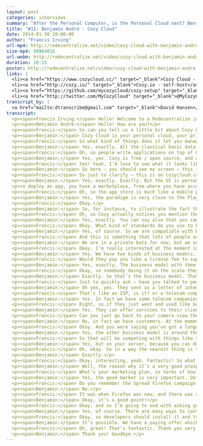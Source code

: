 ```yaml
---
layout: post
categories: interviews
summary: "After the Personal Computer, is the Personal Cloud next? Benjamin André talks about Cozy Cloud, including thoughts on business models for decentralized services."
title: "#11: Benjamin André - Cozy Cloud"
date: 2014-01-30 20:00:00
author: "Francis Irving"
url-mp4: http://redecentralize.net/video/cozy-cloud-with-benjamin-andre.mp4
size-mp4: 50964016
url-webm: http://redecentralize.net/video/cozy-cloud-with-benjamin-andre.webm
duration: 20:15
poster: http://redecentralize.net/video/cozy-cloud-with-benjamin-andre.jpg
links: |
  <li><a href="https://www.cozycloud.cc/" target="_blank">Cozy Cloud - hosted</a></li>
  <li><a href="http://cozy.io/" target="_blank">Cozy.io - self-host</a></li>
  <li><a href="https://github.com/mycozycloud/cozy-setup" target="_blank">Github repository</a></li>
  <li><a href="http://twitter.com/MyCozyCloud" target="_blank">@MyCozyCloud on Twitter</a></li>
transcript_by: |
  <a href="mailto:dtranscribe@gmail.com" target="_blank">David Hansen</a>
transcript:
  <p><span>Francis Irving:</span> Hello! Welcome to a Redecentralize interview with Benjamin André from Cozy Cloud. He’s in Paris, France. Hello Benjamin!</p>
  <p><span>Benjamin André:</span> Hello! How are you?</p>
  <p><span>Francis:</span> So can you tell us a little bit about Cozy Cloud? What does it do? Who’s it aimed at?</p>
  <p><span>Benjamin:</span> Cozy Cloud is your personal cloud, your private home server, on which you can have all your personal data, and also your own web services running on your personal cloud. So the idea is to make it very easy for anyone to administrate his personal cloud — as easily as his smartphone. And then you can have your whole digital life on your personal cloud.</p>
  <p><span>Francis:</span> So what kind of things does it let you manage? Is it stuff like calendars and files, or what sort of stuff?</p>
  <p><span>Benjamin:</span> Yes, exactly. All the classical basic data, like the ones you mentioned. But you can also have your bank account details. For instance, today we can get your data back from 22 banks. You can have your data from your quantified self devices such as your scale or your watch, or your Jawbone or Fitbit device. It can be absolutely any kind of data, and what is interesting is that Cozy makes it easy for apps to share the data between them, so that you can. . .</p>
  <p><span>Francis:</span> Oh, so people write applications on top of Cozy Cloud that do different things?</p>
  <p><span>Benjamin:</span> Yes, yes. Cozy is free / open source, and each app is a fully autonomous web app on an HTTP server in Ruby, Python, Node.js — for now we are only Node.js compatible but we are working on Python — so you can develop your own app with your own language with your own framework, and you can deploy it easily on Cozy. Maybe we could make a quick demo to show you a little. . .</p>
  <p><span>Francis:</span> Yes! Yeah, I’d love to see what it looks like. Yeah, go for it! As a user, how do I. . .</p>
  <p><span>Benjamin:</span> So here — you should see my screen — this is the login of your personal cloud, of your Cozy instance. So you can of course enter your. . .</p>
  <p><span>Francis:</span> So just to clarify — this is on cozycloud.cc, so that’s like a hosted version of the open-source Cozy software.</p>
  <p><span>Benjamin:</span> Yes, exactly. Exactly. But the UI is personalized because it can be hosted on your own hardware at home, or it can be hosted on a machine you hosted by your hosting company, such as Amazon or Rackspace or OVH. And you deploy it, and then you can administrate by just logging in to your server. Then you reach your home, from where you have access to the services you have deployed on your Cozy.</p>
  <p><o deploy an app, you have a marketplace, from where you have access to the apps deployed by third parties. When you deploy an app, the app requests some rights to access your data — really any kind of data — and then the source code of your app is downloaded onto your server and installed. And to illustrate. . .</p>
  <p><span>Francis:</span> Oh, so the app store is much like a mobile phone app store; it has lots of programs on it.</p>
  <p><span>Benjamin:</span> Yes, the paradigm is very close to the Play marketplace of Google, but an important point is that it’s not a compulsory way to deploy an app. You can deploy an app just by giving the GitHub URL of your app, and then it will be deployed on your Cozy. The marketplace is more an easy way to find and to share apps than a compulsory point.</p>
  <p><span>Francis:</span> Okay.</p>
  <p><span>Benjamin:</span> So, for instance, to illustrate the fact that your apps are sharing your data — I like the note-taking app, because usually in a note-taking app you can only add text. Here your notes can access your contact list, so you can have an auto-completion on your contact so that you can insert a reference to any of your contacts. And you could tag your photo with the same contact, because in any app your contact will be everywhere the same — you don’t have the contacts of Gmail and the contacts of Facebook.</p>
  <p><span>Francis:</span> Oh, so Cozy actually notices you mention the name of another person and then indexes that in some way.</p>
  <p><span>Benjamin:</span> Yes, exactly. You can say also that you can insert a task into your note, for instance ‘Call John Coltrane’, and you turn your line into a task. So this is a check box. And then if you go into another app, which is the to-do app — an app which is developed by someone who doesn’t know the developer of the note-taking app — then you have your task available in your other app. And if you check your task in your to-do-list then it is updated in real time in your note, because even if developers don’t know each other, they are working on the same set of data and they are integrated. You don’t need to be in a walled garden, in a silo, in a Google silo or a LinkedIn silo, and your apps are collaborating.</p>
  <p><span>Francis:</span> Okay. What kind of standards do you use to base this off of? So if I, for example, wanted to access the calendar on my smartphone, is there a version of it that I can run on Android or FirefoxOS, or does it use a protocol to sync to that, or how does that work?</p>
  <p><span>Benjamin:</span> Yes, of course. So we are compatible with WebDAV and CalDAV so that you can synchronize the calendar of your Cozy server with, for instance, your iOS phone or your Android phone, but there’s always Thunderbird, or even with Google’s Gmail, of course.</p>
  <p><span>Francis:</span> And this is something that lots of people are using already or just the team is using? What sort of stage is it at?</p>
  <p><span>Benjamin:</span> We are in a private beta for now, but we are quite close to an official release of our apps, and in the first quarter of 2014 we should have the contact, agenda, file synchronization (such as Dropbox) onto your server available.</p>
  <p><span>Francis:</span> Okay. I’m really interested at the moment in the business models behind all these things, because I’ve seen from the last 10-20 years that what will win is what manages to get money to pay to improve it. So tell me a bit about what your plans are for how you’ll make money so that you can keep improving the product for the users.</p>
  <p><span>Benjamin:</span> Yes. We have two kinds of business models. We have a short-term business model and a mid/longer-term business model. What this is is that we are — today we have clients from the mid- and long-term business model, and not yet for the short term. So I will start with the short term, which is easier to understand. For instance — I will share the screen just to show a quick slide, to explain that the project is in a kind of tendency where you have many different products working on having your own data on your own hardware, synchronized between your devices. It’s a huge tendency. And this summer OVH — OVH is the third-biggest hosting company in the world; it’s a very big company — they launched a new affair, a five-euros-per-month dedicated server. And they sold fifteen thousand servers in only ten days. So we presented Cozy to them and asked them, ‘Would you sell more servers with Cozy on top?’ And they said, ‘Definitely, yes!’ And they asked us for a commercial offer. And that is the starting point of our short-term business model.</p>
  <p><span>Francis:</span> Would they pay you like a license fee to support that, or how does that. . .</p>
  <p><span>Benjamin:</span> Yes, exactly. The business model with them would be a fee per user, per month to provide them the whole infrastructure to manage a cluster of Cozy, because the Cozy in itself is open source, but the cluster controller that will deploy, back up, update, monitor all the clusters of servers is not open, and it is our business model.</p>
  <p><span>Francis:</span> Okay, so somebody doing it on the scale they want would want it if they are having millions of instances.</p>
  <p><span>Benjamin:</span> Exactly. So that’s the business model. That’s the first business model, in fact.</p>
  <p><span>Francis:</span> Just to quickly ask — have you talked to people, have you got anyone at OVH you think would be interested in doing this next year?</p>
  <p><span>Benjamin:</span> Oh yes, yes. They sent us a letter of intent to help us raising money for that purpose, and they involved us in many of their own projects, so we are working closely with them today and they are really excited about the idea of deploying Cozy onto their servers. But we have also other kinds of clients. We have some — for instance La Poste, which is the French postal company, and they are interested in selling some personal-data-storing services to our clients, and they are paying us to develop some features on top of Cozy so that they could figure out what kind of services they could sell. Those today are our clients.</p>
  <p><span>Francis:</span> That’s like an ISP, is it? or a telecom company?</p>
  <p><span>Benjamin:</span> Yes. In fact we have some telecom companies, but there are also some banks; all kinds of companies who are interested in developing new services on top of personal data. You can consider that those companies are before the web — their business started before the web — and today they are challenged by natural-born digital players, and they have some difficulties in finding their place with the web business models, and Cozy is an opportunity for them.</p>
  <p><span>Francis:</span> Right, so if they just went and used like Google Apps or something, they would lose too much — all — their control I guess, whereas you. . .</p>
  <p><span>Benjamin:</span> Yes. They can offer services to their clients that can use all the data of their clients without having access to it. For instance, Société Générale, we are developing with them an app that people can deploy on their Cozy. And this app will provide a much more valuable service than Mint, or banking, [indiscernible] or any kind of service because they have access not only to the bank information, but also to the mail, to the agenda, to [indiscernible] geolocation, to the invoices — what Mint will never be able to do. Société Générale, they expect. . .</p>
  <p><span>Francis:</span> Can you just go back to your camera view then, for a minute. Yeah, okay. So far to get to this point, you’ve had some seed funding, have you, from people? Or have you got customers that are already paying?</p>
  <p><span>Benjamin:</span> No, in fact we have customers. At the moment we are still self-funding. We are six full-time on the project, self-funding, and we have some clients to run the company, but we are starting fund-raising so that we can accelerate, especially to fulfill the requirements of OVH.</p>
  <p><span>Francis:</span> Okay. And you were saying you’ve got a longer-term interesting model in mind. Was that the one you’ve already described, or was there another?</p>
  <p><span>Benjamin:</span> Yes, the other business model is around the marketplace, because what’s interesting is to bring the business model of marketplace to the web services. Today on the web you can consider that there’s a lot of diversity, but in fact for each service you have only a few actors, a few competitors, whereas on the marketplace of your phone you have a lot of apps for any kind of usage. And the reason comes from the business models, and Cozy can bring the business model of marketplace to web services. And we definitely consider that it can be a way to increase the offer of apps, because it will bring money to developers.</p>
  <p><span>Francis:</span> So that will be competing with things like the Chrome app store?</p>
  <p><span>Benjamin:</span> Yes, but on your server, because you can deploy your service on your server, not on your browser or on [speaking simultaneously].</p>
  <p><span>Francis:</span> Oh, okay. So in a way the nearest thing is the ability on Amazon Web Services, where you can rent a server with an app running on it, but it’s hard for normal people to use. But yeah, it’s more like that?</p>
  <p><span>Benjamin:</span> Exactly.</p>
  <p><span>Francis:</span> Okay, interesting, yeah. Fantastic! So what would happen if lots of people started to use it? And how do you see the world being if Cozy’s really successful?</p>
  <p><span>Benjamin:</span> Well, the reason why it’s a very good prospect, not only for us I would say, but for the web, is that this approach would force, would oblige, the big web companies to be more respectful of the users regarding something like their privacy, but also to empower them with their own data. Today we cannot leverage the full power of our data because they are spread in many silos, and you cannot mesh up your data. And the problem will keep increasing with all the new devices, all the new sensors — each company will create its own silo and you cannot leverage the value of your data, and when a lot of people will have their own server we will no longer depend on the big guys from San Francisco, and they will have to modify their behavior.</p>
  <p><span>Francis:</span> What’s your marketing plan, in terms of how are you going to get lots of people to care about this at all, and use it, rather than just carry on using the easy choices, using Facebook or Gmail?</p>
  <p><span>Benjamin:</span> Yes, the good market is very important. Definitely we want to reach [indiscernible] I would say — anyone, but we consider that we must not try to evangelize the world, so we will use the traction of third parties and we grow step by step. So our first audience is the geek and the hacker, and our relay, our traction will be hosting companies, because those guys are already clients of OVH, and we will not sell them Cozy but OVH will sell to them. The second audience is more power users, people who are aware of what geeks do, but they jump into the new usages only when the service is mature. And then you can reach [indiscernible] because those people at Christmas go home and explain to their grandmother that they should forget Gmail and go on a new service.</p>
  <p><span>Francis:</span> Do you remember the Spread Firefox campaign from, it was about 10 years ago now?</p>
  <p><span>Benjamin:</span> No.</p>
  <p><span>Francis:</span> It was when Firefox was new, and there was a fantastic crowd-sourced marketing campaign where they got everyone to market Firefox and tell all their friends about it. And it had lots of affiliate link schemes, and there was a big online community of people working out how to do it. So, yeah, I think what you said reminded me of that.</p>
  <p><span>Benjamin:</span> Okay, it’s a good point!</p>
  <p><span>Francis:</span> Okay, and so I’m going to end with asking you how viewers can help. So you said you’ve got an official release in January. Is that something that people can try out and contribute code to already?</p>
  <p><span>Benjamin:</span> Yes, of course. There are many ways to contribute. First, feedback. Feedback is very interesting, as we consider it very valuable material because it gives us some hints about our priorities. And the whole source code is open source; everything is on GitHub, so it’s easy to deploy your Cozy and to start developing your own app, and we would be happy to help people to develop an app and to improve the platform so that their app can fulfill their expectations.</p>
  <p><span>Francis:</span> Okay, so developers should install it and try making an app. And people who aren’t developers, they can use it and give you feedback. And can they help out — is there a way of contributing financially as well yet? Or is that not. . . it’s paying.</p>
  <p><span>Benjamin:</span> It’s possible. We have a paying offer which is really to try to see how many people are interested and what they are interested in. And people who are not developers can have their own account. There’s a mailing list and you can subscribe to the mailing list, and if you send some good hints about what we could do, then we offer a few months free to host your Cozy.</p>
  <p><span>Francis:</span> Oh, great! That’s fantastic. Thank you very much for talking to us, and I look forward to seeing Cozy running on lots of different ISPs and lots of people using it, and lots of contributions. Good luck!</p>
  <p><span>Benjamin:</span> Thank you! Goodbye.</p>
---
```

